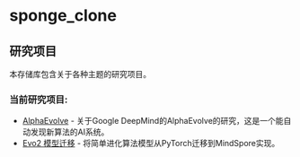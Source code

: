 # sponge_clone

## 研究项目

本存储库包含关于各种主题的研究项目。

### 当前研究项目:

- [AlphaEvolve](./research/alphaevolve/README.md) - 关于Google DeepMind的AlphaEvolve的研究，这是一个能自动发现新算法的AI系统。
- [Evo2 模型迁移](./research/evo2_migration/README.md) - 将简单进化算法模型从PyTorch迁移到MindSpore实现。
